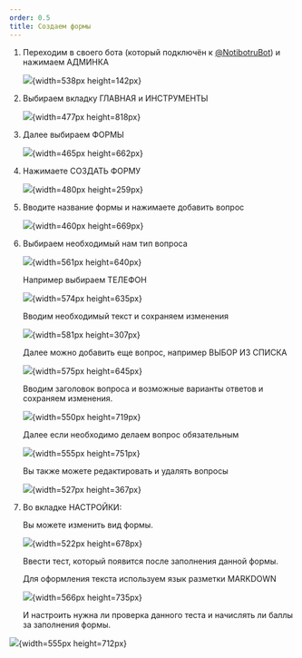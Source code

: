 ```yaml
---
order: 0.5
title: Создаем формы
---
```


1. Переходим в своего бота (который подключён к [@NotibotruBot](https://t.me/NotibotruBot)) и нажимаем АДМИНКА

   ![](./_index-21.jpeg){width=538px height=142px}

2. Выбираем вкладку ГЛАВНАЯ и ИНСТРУМЕНТЫ

   ![](./_index-22.jpeg){width=477px height=818px}

3. Далее выбираем ФОРМЫ

   ![](./_index-23.jpeg){width=465px height=662px}

4. Нажимаете СОЗДАТЬ ФОРМУ

   ![](./_index-24.jpeg){width=480px height=259px}

5. Вводите название формы и нажимаете добавить вопрос

   ![](./_index-25.jpeg){width=460px height=669px}

6. Выбираем необходимый нам тип вопроса

   ![](./_index-26.jpeg){width=561px height=640px}

   Например выбираем ТЕЛЕФОН

   ![](./_index-27.jpeg){width=574px height=635px}

   Вводим необходимый текст и сохраняем изменения

   ![](./_index-28.jpeg){width=581px height=307px}

   Далее можно добавить еще вопрос, например ВЫБОР ИЗ СПИСКА

   ![](./_index-29.jpeg){width=575px height=645px}

   Вводим заголовок вопроса и возможные варианты ответов и сохраняем изменения.

   ![](./_index-30.jpeg){width=550px height=719px}

   Далее если необходимо делаем вопрос обязательным

   ![](./_index-31.jpeg){width=555px height=751px}

   Вы также можете редактировать и удалять вопросы

   ![](./_index-32.jpeg){width=527px height=367px}

7. Во вкладке НАСТРОЙКИ:

   Вы можете изменить вид формы.

   ![](./_index-33.jpeg){width=522px height=678px}

   Ввести тест, который появится после заполнения данной формы.

   Для оформления текста используем язык разметки MARKDOWN

   ![](./_index-34.jpeg){width=566px height=735px}

   И настроить нужна ли проверка данного теста и начислять ли баллы за заполнения формы.

![](./sozdaem-formy.jpeg){width=555px height=712px}


